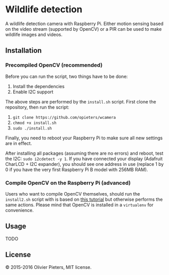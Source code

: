 Wildlife detection
==================

A wildlife detection camera with Raspberry Pi. Either motion sensing based on the video stream (supported by OpenCV) or a PIR can be used to make wildlife images and videos.

Installation
------------

### Precompiled OpenCV (recommended)

Before you can run the script, two things have to be done:

1. Install the dependencies
2. Enable I2C support

The above steps are performed by the `install.sh` script. First clone the repository, then run the script:

1. `git clone https://github.com/opieters/wcamera`
1. `chmod +x install.sh`
2. `sudo ./install.sh`

Finally, you need to reboot your Raspberry Pi to make sure all new settings are in effect.

After installing all packages (assuming there are no errors) and reboot, test the I2C: `sudo i2cdetect -y 1`. If you have connected your display (Adafruit CharLCD + I2C expander), you should see one address in use (replace 1 by 0 if you have the very first Raspberry Pi B model with 256MB RAM).

### Compile OpenCV on the Raspberry Pi (advanced)

Users who want to compile OpenCV themselves, should run the `install2.sh` script with is based on [this tutorial](http://www.pyimagesearch.com/2015/02/23/install-opencv-and-python-on-your-raspberry-pi-2-and-b/) but otherwise performs the same actions. Please mind that OpenCV is installed in a `virtualenv` for convenience.

Usage
-----

TODO

License
-------

© 2015-2016 Olivier Pieters, MIT license. 
